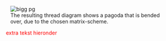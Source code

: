 <style>
 img.f-img-l3 { display: inline-block; margin:0; width: 30%}
/*.fig-left { display: inline-block; margin-right:0; margin-top:0; margin-left:0; width: 30%; }*/
/*figure.fig-left figcaption { display: inline-block; margin-left:2em; width: 50%; }*/
p.f-txt-l3 { display: inline-block; margin-right:0; margin-top:0; margin-left:2em; width: 50%; color: red; }
</style>



<figure class="f-img-l3">
 <img alt="bigg pg"
  src="https://maetempels.github.io/MAE-gf/images_wt/gf-pg-bigg.png">
  <figcaption>The resulting thread diagram shows a pagoda that is bended over, due to the chosen matrix-scheme.</figcaption>
 </figure>
<p class="f-txt-l3">extra tekst hieronder </p>
